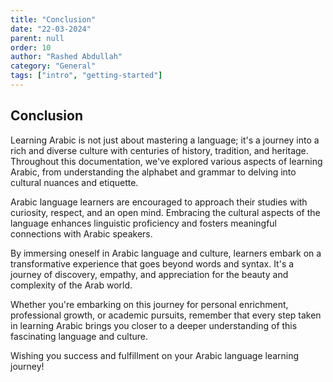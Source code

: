 ```yaml
---
title: "Conclusion"
date: "22-03-2024"
parent: null
order: 10
author: "Rashed Abdullah"
category: "General"
tags: ["intro", "getting-started"]
---
```


## Conclusion

Learning Arabic is not just about mastering a language; it's a journey into a rich and diverse culture with centuries of history, tradition, and heritage. Throughout this documentation, we've explored various aspects of learning Arabic, from understanding the alphabet and grammar to delving into cultural nuances and etiquette.

Arabic language learners are encouraged to approach their studies with curiosity, respect, and an open mind. Embracing the cultural aspects of the language enhances linguistic proficiency and fosters meaningful connections with Arabic speakers.

By immersing oneself in Arabic language and culture, learners embark on a transformative experience that goes beyond words and syntax. It's a journey of discovery, empathy, and appreciation for the beauty and complexity of the Arab world.

Whether you're embarking on this journey for personal enrichment, professional growth, or academic pursuits, remember that every step taken in learning Arabic brings you closer to a deeper understanding of this fascinating language and culture.

Wishing you success and fulfillment on your Arabic language learning journey!
